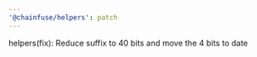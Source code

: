 ```yaml
---
'@chainfuse/helpers': patch
---
```


helpers(fix): Reduce suffix to 40 bits and move the 4 bits to date
